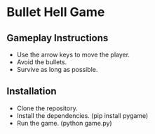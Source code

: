 # Bullet Hell Game

## Gameplay Instructions
 - Use the arrow keys to move the player.
 - Avoid the bullets.
 - Survive as long as possible.

## Installation
 - Clone the repository.
 - Install the dependencies. (pip install pygame)
 - Run the game. (python game.py)


